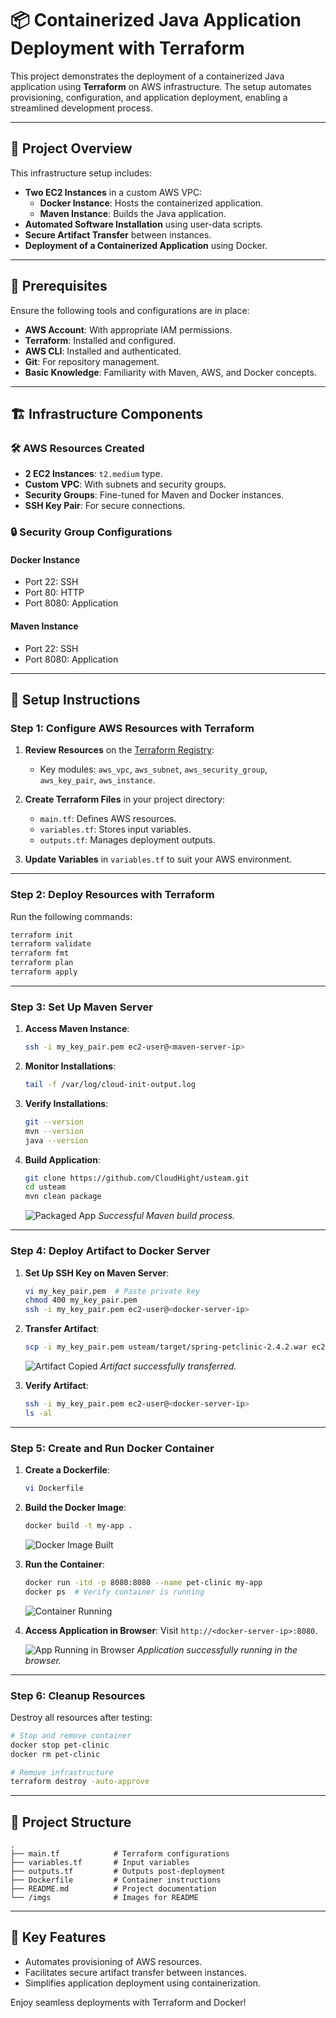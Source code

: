 # 📦 Containerized Java Application Deployment with Terraform

This project demonstrates the deployment of a containerized Java application using **Terraform** on AWS infrastructure. The setup automates provisioning, configuration, and application deployment, enabling a streamlined development process.

---

## 🎯 **Project Overview**

This infrastructure setup includes:
- **Two EC2 Instances** in a custom AWS VPC:
  - **Docker Instance**: Hosts the containerized application.
  - **Maven Instance**: Builds the Java application.
- **Automated Software Installation** using user-data scripts.
- **Secure Artifact Transfer** between instances.
- **Deployment of a Containerized Application** using Docker.

---

## 🔧 **Prerequisites**

Ensure the following tools and configurations are in place:

- **AWS Account**: With appropriate IAM permissions.
- **Terraform**: Installed and configured.
- **AWS CLI**: Installed and authenticated.
- **Git**: For repository management.
- **Basic Knowledge**: Familiarity with Maven, AWS, and Docker concepts.

---

## 🏗️ **Infrastructure Components**

### 🛠️ **AWS Resources Created**
- **2 EC2 Instances**: `t2.medium` type.
- **Custom VPC**: With subnets and security groups.
- **Security Groups**: Fine-tuned for Maven and Docker instances.
- **SSH Key Pair**: For secure connections.

### 🔒 **Security Group Configurations**

#### Docker Instance
- Port 22: SSH
- Port 80: HTTP
- Port 8080: Application

#### Maven Instance
- Port 22: SSH
- Port 8080: Application

---

## 🚀 **Setup Instructions**

### **Step 1: Configure AWS Resources with Terraform**

1. **Review Resources** on the [Terraform Registry](https://registry.terraform.io/):
   - Key modules: `aws_vpc`, `aws_subnet`, `aws_security_group`, `aws_key_pair`, `aws_instance`.

2. **Create Terraform Files** in your project directory:
   - `main.tf`: Defines AWS resources.
   - `variables.tf`: Stores input variables.
   - `outputs.tf`: Manages deployment outputs.

3. **Update Variables** in `variables.tf` to suit your AWS environment.

---

### **Step 2: Deploy Resources with Terraform**

Run the following commands:
```bash
terraform init
terraform validate
terraform fmt
terraform plan
terraform apply
```

---

### **Step 3: Set Up Maven Server**

1. **Access Maven Instance**:
   ```bash
   ssh -i my_key_pair.pem ec2-user@<maven-server-ip>
   ```

2. **Monitor Installations**:
   ```bash
   tail -f /var/log/cloud-init-output.log
   ```

3. **Verify Installations**:
   ```bash
   git --version
   mvn --version
   java --version
   ```

4. **Build Application**:
   ```bash
   git clone https://github.com/CloudHight/usteam.git
   cd usteam
   mvn clean package
   ```
   ![Packaged App](imgs/1.packaged_app.png)
   *Successful Maven build process.*

---

### **Step 4: Deploy Artifact to Docker Server**

1. **Set Up SSH Key on Maven Server**:
   ```bash
   vi my_key_pair.pem  # Paste private key
   chmod 400 my_key_pair.pem
   ssh -i my_key_pair.pem ec2-user@<docker-server-ip>
   ```

2. **Transfer Artifact**:
   ```bash
   scp -i my_key_pair.pem usteam/target/spring-petclinic-2.4.2.war ec2-user@<docker-server-ip>:
   ```
   ![Artifact Copied](imgs/2.artifact_scp.png)
   *Artifact successfully transferred.*

3. **Verify Artifact**:
   ```bash
   ssh -i my_key_pair.pem ec2-user@<docker-server-ip>
   ls -al
   ```

---

### **Step 5: Create and Run Docker Container**

1. **Create a Dockerfile**:
   ```bash
   vi Dockerfile
   ```

2. **Build the Docker Image**:
   ```bash
   docker build -t my-app .
   ```
   ![Docker Image Built](imgs/4.docker_image_build.png)

3. **Run the Container**:
   ```bash
   docker run -itd -p 8080:8080 --name pet-clinic my-app
   docker ps  # Verify container is running
   ```
   ![Container Running](imgs/5.docker_container_running.png)

4. **Access Application in Browser**:
   Visit `http://<docker-server-ip>:8080`.

   ![App Running in Browser](imgs/6.app_browser.png)
   *Application successfully running in the browser.*

---

### **Step 6: Cleanup Resources**

Destroy all resources after testing:
```bash
# Stop and remove container
docker stop pet-clinic
docker rm pet-clinic

# Remove infrastructure
terraform destroy -auto-approve
```

---

## 📂 **Project Structure**
```
.
├── main.tf            # Terraform configurations
├── variables.tf       # Input variables
├── outputs.tf         # Outputs post-deployment
├── Dockerfile         # Container instructions
├── README.md          # Project documentation
└── /imgs              # Images for README
```

---

## 🌟 **Key Features**
- Automates provisioning of AWS resources.
- Facilitates secure artifact transfer between instances.
- Simplifies application deployment using containerization.

Enjoy seamless deployments with Terraform and Docker!